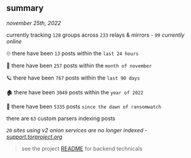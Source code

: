 
## summary
_november 25th, 2022_

currently tracking `128` groups across `233` relays & mirrors - _`99` currently online_

⏲ there have been `13` posts within the `last 24 hours`

🦈 there have been `257` posts within the `month of november`

🪐 there have been `767` posts within the `last 90 days`

🏚 there have been `3049` posts within the `year of 2022`

🦕 there have been `5335` posts `since the dawn of ransomwatch`

there are `63` custom parsers indexing posts

_`20` sites using v2 onion services are no longer indexed - [support.torproject.org](https://support.torproject.org/onionservices/v2-deprecation/)_

> see the project [README](https://github.com/joshhighet/ransomwatch#ransomwatch--) for backend technicals
